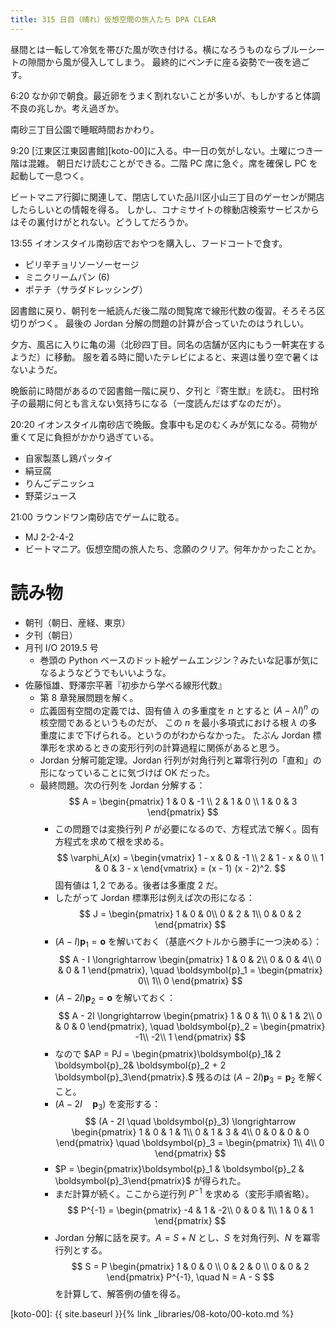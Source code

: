 ```yaml
---
title: 315 日目（晴れ）仮想空間の旅人たち DPA CLEAR
---
```


昼間とは一転して冷気を帯びた風が吹き付ける。横になろうものならブルーシートの隙間から風が侵入してしまう。
最終的にベンチに座る姿勢で一夜を過ごす。

6:20 なか卯で朝食。最近卵をうまく割れないことが多いが、もしかすると体調不良の兆しか。考え過ぎか。

南砂三丁目公園で睡眠時間おかわり。

9:20 [江東区江東図書館][koto-00]に入る。中一日の気がしない。土曜につき一階は混雑。
朝日だけ読むことができる。二階 PC 席に急ぐ。席を確保し PC を起動して一息つく。

ビートマニア行脚に関連して、閉店していた品川区小山三丁目のゲーセンが開店したらしいとの情報を得る。
しかし、コナミサイトの稼動店検索サービスからはその裏付けがとれない。どうしてだろうか。

13:55 イオンスタイル南砂店でおやつを購入し、フードコートで食す。
* ピリ辛チョリソーソーセージ
* ミニクリームパン (6)
* ポテチ（サラダドレッシング）

図書館に戻り、朝刊を一紙読んだ後二階の閲覧席で線形代数の復習。そろそろ区切りがつく。
最後の Jordan 分解の問題の計算が合っていたのはうれしい。

夕方、風呂に入りに亀の湯（北砂四丁目。同名の店舗が区内にもう一軒実在するようだ）に移動。
服を着る時に聞いたテレビによると、来週は曇り空で暑くはないようだ。

晩飯前に時間があるので図書館一階に戻り、夕刊と『寄生獣』を読む。
田村玲子の最期に何とも言えない気持ちになる（一度読んだはずなのだが）。

20:20 イオンスタイル南砂店で晩飯。食事中も足のむくみが気になる。荷物が重くて足に負担がかかり過ぎている。
* 自家製蒸し鶏パッタイ
* 絹豆腐
* りんごデニッシュ
* 野菜ジュース

21:00 ラウンドワン南砂店でゲームに耽る。
* MJ 2-2-4-2
* ビートマニア。仮想空間の旅人たち、念願のクリア。何年かかったことか。

# 読み物

* 朝刊（朝日、産経、東京）
* 夕刊（朝日）
* 月刊 I/O 2019.5 号
  * 巻頭の Python ベースのドット絵ゲームエンジン？みたいな記事が気になるようなどうでもいいような。
* 佐藤恒雄、野澤宗平著『初歩から学べる線形代数』
  * 第 8 章発展問題を解く。
  * 広義固有空間の定義では、固有値 $\lambda$ の多重度を $n$ とすると $(A - \lambda I)^n$ の核空間であるというものだが、
    この $n$ を最小多項式における根 $\lambda$ の多重度にまで下げられる。というのがわからなかった。
    たぶん Jordan 標準形を求めるときの変形行列の計算過程に関係があると思う。
  * Jordan 分解可能定理。Jordan 行列が対角行列と冪零行列の「直和」の形になっていることに気づけば OK だった。
  * 最終問題。次の行列を Jordan 分解する：
    $$
    A =
    \begin{pmatrix}
    1 & 0 & -1 \\
    2 & 1 & 0 \\
    1 & 0 & 3
    \end{pmatrix}
    $$
    * この問題では変換行列 $P$ が必要になるので、方程式法で解く。固有方程式を求めて根を求める。
      $$
      \varphi_A(x) =
      \begin{vmatrix}
      1 - x &     0 & -1 \\
      2     & 1 - x & 0 \\
      1     &     0 & 3 - x
      \end{vmatrix}
      = (x - 1) (x - 2)^2.
      $$
      固有値は $1, 2$ である。後者は多重度 2 だ。
    * したがって Jordan 標準形は例えば次の形になる：
      $$
      J =
      \begin{pmatrix}
      1 & 0 & 0\\
      0 & 2 & 1\\
      0 & 0 & 2
      \end{pmatrix}
      $$
    * $(A - I)\boldsymbol{p}_1 = \boldsymbol{o}$ を解いておく（基底ベクトルから勝手に一つ決める）：
      $$
      A - I \longrightarrow
      \begin{pmatrix}
      1 & 0 & 2\\
      0 & 0 & 4\\
      0 & 0 & 1
      \end{pmatrix},
      \quad
      \boldsymbol{p}_1 =
      \begin{pmatrix}
      0\\
      1\\
      0
      \end{pmatrix}
      $$
    * $(A - 2I)\boldsymbol{p}_2 = \boldsymbol{o}$ を解いておく：
      $$
      A - 2I \longrightarrow
      \begin{pmatrix}
      1 & 0 & 1\\
      0 & 1 & 2\\
      0 & 0 & 0
      \end{pmatrix},
      \quad
      \boldsymbol{p}_2 =
      \begin{pmatrix}
      -1\\
      -2\\
      1
      \end{pmatrix}
      $$
    * なので $AP = PJ = \begin{pmatrix}\boldsymbol{p}_1& 2 \boldsymbol{p}_2& \boldsymbol{p}_2 + 2 \boldsymbol{p}_3\end{pmatrix}.$
      残るのは $(A - 2I)\boldsymbol{p}_3 = \boldsymbol{p}_2$ を解くこと。
    * $(A - 2I \quad \boldsymbol{p}_3)$ を変形する：
      $$
      (A - 2I \quad \boldsymbol{p}_3) \longrightarrow
      \begin{pmatrix}
      1 & 0 & 1 & 1\\
      0 & 1 & 3 & 4\\
      0 & 0 & 0 & 0
      \end{pmatrix}
      \quad
      \boldsymbol{p}_3 =
      \begin{pmatrix}
      1\\
      4\\
      0
      \end{pmatrix}
      $$
    * $P = \begin{pmatrix}\boldsymbol{p}_1 & \boldsymbol{p}_2 & \boldsymbol{p}_3\end{pmatrix}$ が得られた。
    * まだ計算が続く。ここから逆行列 $P^{-1}$ を求める（変形手順省略）。
      $$
      P^{-1} =
      \begin{pmatrix}
      -4 & 1 & -2\\
       0 & 0 &  1\\
       1 & 0 &  1
      \end{pmatrix}
      $$
    * Jordan 分解に話を戻す。$A = S + N$ とし、$S$ を対角行列、$N$ を冪零行列とする。
      $$
      S = P \begin{pmatrix}
      1 & 0 & 0 \\
      0 & 2 & 0 \\
      0 & 0 & 2
      \end{pmatrix}
      P^{-1},
      \quad
      N = A - S
      $$
      を計算して、解答例の値を得る。

[koto-00]: {{ site.baseurl }}{% link _libraries/08-koto/00-koto.md %}
